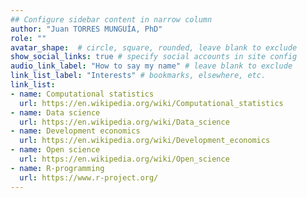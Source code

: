 ```yaml
---
## Configure sidebar content in narrow column
author: "Juan TORRES MUNGUÍA, PhD"
role: ""
avatar_shape:  # circle, square, rounded, leave blank to exclude
show_social_links: true # specify social accounts in site config
audio_link_label: "How to say my name" # leave blank to exclude
link_list_label: "Interests" # bookmarks, elsewhere, etc.
link_list:
- name: Computational statistics
  url: https://en.wikipedia.org/wiki/Computational_statistics
- name: Data science
  url: https://en.wikipedia.org/wiki/Data_science
- name: Development economics
  url: https://en.wikipedia.org/wiki/Development_economics
- name: Open science
  url: https://en.wikipedia.org/wiki/Open_science
- name: R-programming
  url: https://www.r-project.org/
---
```


